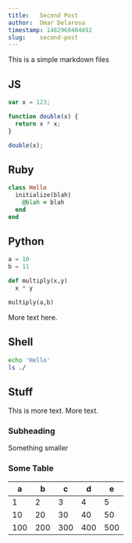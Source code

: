 ```yaml
---
title:   Second Post
author:  Omar Delarosa
timestamp: 1482960404492
slug:    second-post
---
```


This is a simple markdown files

## JS
```javascript
var x = 123;

function double(x) {
  return x * x;
}

double(x);
```

## Ruby
```ruby
class Hello
  initialize(blah)
    @blah = blah
  end
end
```

## Python
```python
a = 10
b = 11

def multiply(x,y)
  x * y

multiply(a,b)
```

More text here.

## Shell
```bash
echo 'Hello'
ls ./
```

## Stuff

This is more text.
More text.

### Subheading
Something smaller

### Some Table

| a |  b | c  | d  | e  |
|---|---|---|---|---|
| 1  | 2  | 3  | 4  | 5  |
| 10  | 20  | 30  | 40  | 50  |
| 100  | 200  | 300  | 400  | 500  |
